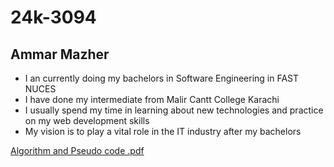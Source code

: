 # 24k-3094
## **Ammar Mazher**   

- I an currently doing my bachelors in Software Engineering in FAST NUCES
- I have done my intermediate from Malir Cantt College Karachi
- I usually spend my time in learning about new technologies and practice on my web development skills
- My vision is to play a vital role in the IT industry after my bachelors

[Algorithm and Pseudo code .pdf](https://github.com/user-attachments/files/16823732/Algorithm.and.Pseudo.code.pdf)
